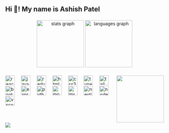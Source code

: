 <h2 align="left">Hi 👋! My name is Ashish Patel</h2>

###

<div align="center">
  <img src="https://github-readme-stats.vercel.app/api?username=ashishpatel11&hide_title=false&hide_rank=false&show_icons=true&include_all_commits=true&count_private=true&disable_animations=false&theme=dracula&locale=en&hide_border=false" height="150" alt="stats graph"  />
  <img src="https://github-readme-stats.vercel.app/api/top-langs?username=ashishpatel11&locale=en&hide_title=false&layout=compact&card_width=320&langs_count=5&theme=dracula&hide_border=false" height="150" alt="languages graph"  />
</div>

###

<img align="right" height="150" src="https://lh3.googleusercontent.com/pw/AP1GczMTi4koztDseHRcQWcfyIrEVON8kbfRTEuY9j-MTSrByOmfmwgoHhqX24hyFkfToeEZgD0E2R3P8ZxemrI2Ii1zGZavEqnKEsd9FPIkGA888MOu0-vdsf06gTQbDb4Hq78OyabVsiXy106WlF1Kzw06TB_asyPsOi42rffqv9uNKLjRRxepCFBZsBOzeJ9yuL4Eza0ynbhZbBpiK2VXP_RxCkOZbn2-hmbJg_TCMerV5ksg7ZwGxFWSIIfTGBD75EFApjO-RPXDRijnZRBHNSkEZiPOPOu41swGiTS-n_LB7dKWRDWl52iAPX9NDHkeMIRchNri99Qqz6O1f3EKPTrgqzu-T1n8gVSMIR_GYU5pj0WDPTpYsQKK0zeQVrYYE6LASaMNddxlC_5EIOJoQPoYyWleJjpMkyDOrlG9W4rxB2IV2HKPahw17NgQQfoqTtI8fb-neDJ1n15qO4StrnyRI0x2WtDbMLH4waLTuETIZEGYDmXStmTBVH_E3bAp28b8Z6p_7dGPvYs3AzeW0CwvxwkzSMBgjzmZQbn1FF3CgJ6DGHaI9mcFBc_FqdJJhuutykKRgSBW5pVFbQitVrS-WtHrjyQb17RPJx-G8Lbl_noAWGYUW-0SW9DZjqiwcbP9e2SxmN-5r-pl_6t_VcWngMLAypKDo-P4dn8ibff6fYoTPnBvlB3h-Vd2YpsIU4fYSCIDOdUatfHmRPyz-sTu8FsxkBV0ijiM06KkXZOmF5YwPE2kJdNYRD6OaRsCuVGI5DhMZ-7rTT7SBpPKstbyOdCKk5EHElJvnIgrr64p7qTo-kVEi3WGlL800CyjYKUH9ZFBtHESTkTDw-o0vA2ubMlW0U0X_VYEdjiJb2d64IbwZYyKPDe0rhFNntxtzgqurYZz_4ONkwp4TlfpTCy3=w670-h893-s-no-gm?authuser=0"  />

###

<div align="left">
  <img src="https://cdn.jsdelivr.net/gh/devicons/devicon/icons/react/react-original.svg" height="30" alt="react logo"  />
  <img width="12" />
  <img src="https://cdn.jsdelivr.net/gh/devicons/devicon/icons/javascript/javascript-original.svg" height="30" alt="javascript logo"  />
  <img width="12" />
  <img src="https://cdn.jsdelivr.net/gh/devicons/devicon/icons/redux/redux-original.svg" height="30" alt="redux logo"  />
  <img width="12" />
  <img src="https://cdn.jsdelivr.net/gh/devicons/devicon/icons/html5/html5-original.svg" height="30" alt="html5 logo"  />
  <img width="12" />
  <img src="https://cdn.jsdelivr.net/gh/devicons/devicon/icons/css3/css3-original.svg" height="30" alt="css3 logo"  />
  <img width="12" />
  <img src="https://cdn.jsdelivr.net/gh/devicons/devicon/icons/typescript/typescript-original.svg" height="30" alt="typescript logo"  />
  <img width="12" />
  <img src="https://cdn.jsdelivr.net/gh/devicons/devicon/icons/tailwindcss/tailwindcss-original-wordmark.svg" height="30" alt="tailwindcss logo"  />
  <img width="12" />
  <img src="https://cdn.jsdelivr.net/gh/devicons/devicon/icons/bootstrap/bootstrap-original.svg" height="30" alt="bootstrap logo"  />
  <img width="12" />
  <img src="https://cdn.jsdelivr.net/gh/devicons/devicon/icons/express/express-original.svg" height="30" alt="express logo"  />
  <img width="12" />
  <img src="https://cdn.jsdelivr.net/gh/devicons/devicon/icons/python/python-original.svg" height="30" alt="python logo"  />
  <img width="12" />
  <img src="https://cdn.jsdelivr.net/gh/devicons/devicon/icons/mongodb/mongodb-original.svg" height="30" alt="mongodb logo"  />
  <img width="12" />
  <img src="https://cdn.jsdelivr.net/gh/devicons/devicon/icons/mysql/mysql-original.svg" height="30" alt="mysql logo"  />
  <img width="12" />
  <img src="https://cdn.jsdelivr.net/gh/devicons/devicon/icons/nextjs/nextjs-original.svg" height="30" alt="nextjs logo"  />
  <img width="12" />
  <img src="https://cdn.jsdelivr.net/gh/devicons/devicon/icons/nodejs/nodejs-original.svg" height="30" alt="nodejs logo"  />
  <img width="12" />
  <img src="https://cdn.jsdelivr.net/gh/devicons/devicon/icons/vscode/vscode-original.svg" height="30" alt="vscode logo"  />
</div>

###

<div align="left">
</div>

###

<br clear="both">

<img src="https://raw.githubusercontent.com/ashishpatel11/ashishpatel11/output/snake.svg"/>

###
